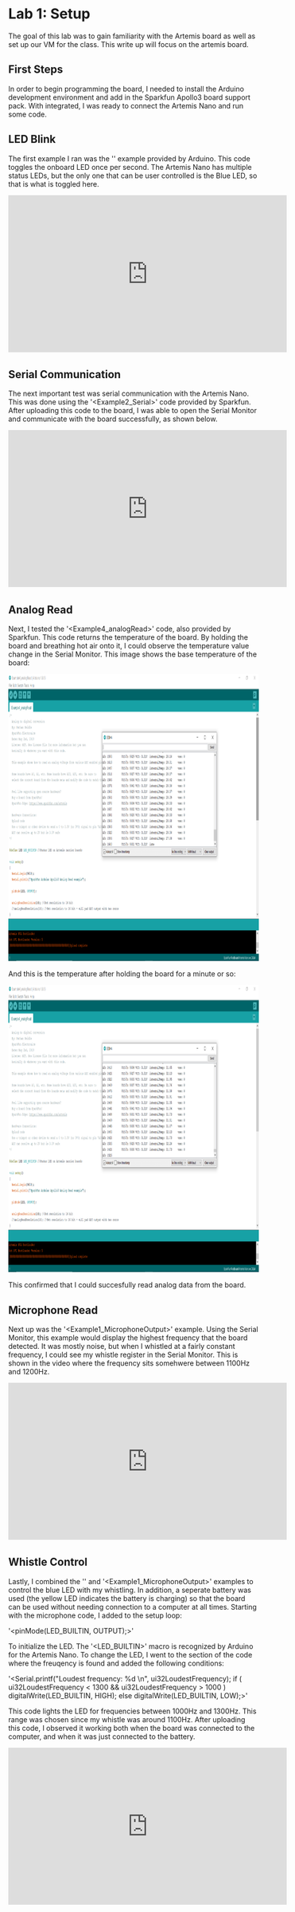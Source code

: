 # Lab 1: Setup
The goal of this lab was to gain familiarity with the Artemis board as well as set up our VM for the class. This write up will focus on the artemis board.
## First Steps
In order to begin programming the board, I needed to install the Arduino development environment and add in the Sparkfun Apollo3 board support pack. With integrated, I was ready to connect the Artemis Nano and run some code.
## LED Blink
The first example I ran was the '<Blink>' example provided by Arduino. This code toggles the onboard LED once per second. The Artemis Nano has multiple status LEDs, but the only one that can be user controlled is the Blue LED, so that is what is toggled here.

<iframe width="560" height="315" src="https://www.youtube.com/embed/tHG4yXJTqCA" frameborder="0" allow="accelerometer; autoplay; encrypted-media; gyroscope; picture-in-picture" allowfullscreen></iframe>

## Serial Communication
The next important test was serial communication with the Artemis Nano. This was done using the '<Example2_Serial>' code provided by Sparkfun. After uploading this code to the board, I was able to open the Serial Monitor and communicate with the board successfully, as shown below. 

<iframe width="560" height="315" src="https://www.youtube.com/embed/p75CnPiYeoA" frameborder="0" allow="accelerometer; autoplay; encrypted-media; gyroscope; picture-in-picture" allowfullscreen></iframe>

## Analog Read
Next, I tested the '<Example4_analogRead>' code, also provided by Sparkfun. This code returns the temperature of the board. By holding the board and breathing hot air onto it, I could observe the temperature value change in the Serial Monitor. This image shows the base temperature of the board:

<img src="../images/base_temp.png" width="768" height="576" alt="hi" class="inline"/>

And this is the temperature after holding the board for a minute or so:

<img src="../images/warm_temp.png" width="768" height="576" alt="hi" class="inline"/>

This confirmed that I could succesfully read analog data from the board.

## Microphone Read
Next up was the '<Example1_MicrophoneOutput>' example. Using the Serial Monitor, this example would display the highest frequency that the board detected. It was mostly noise, but when I whistled at a fairly constant frequency, I could see my whistle register in the Serial Monitor. This is shown in the video where the frequency sits somehwere between 1100Hz and 1200Hz.  

<iframe width="560" height="315" src="https://www.youtube.com/embed/YxmaB9ZdKSA" frameborder="0" allow="accelerometer; autoplay; encrypted-media; gyroscope; picture-in-picture" allowfullscreen></iframe>

## Whistle Control
Lastly, I combined the '<Blink>' and '<Example1_MicrophoneOutput>' examples to control the blue LED with my whistling. In addition, a seperate battery was used (the yellow LED indicates the battery is charging) so that the board can be used without needing connection to a computer at all times. Starting with the microphone code, I added to the setup loop:

'<pinMode(LED_BUILTIN, OUTPUT);>'

To initialize the LED. The '<LED_BUILTIN>' macro is recognized by Arduino for the Artemis Nano. To change the LED, I went to the section of the code where the freuqency is found and added the following conditions:

'<Serial.printf("Loudest frequency: %d         \n", ui32LoudestFrequency);
  if ( ui32LoudestFrequency < 1300 && ui32LoudestFrequency > 1000 ) digitalWrite(LED_BUILTIN, HIGH);
  else digitalWrite(LED_BUILTIN, LOW);>'

This code lights the LED for frequencies between 1000Hz and 1300Hz. This range was chosen since my whistle was around 1100Hz. After uploading this code, I observed it working both when the board was connected to the computer, and when it was just connected to the battery.

<iframe width="560" height="315" src="https://www.youtube.com/embed/qE5PdKLxpS0" frameborder="0" allow="accelerometer; autoplay; encrypted-media; gyroscope; picture-in-picture" allowfullscreen></iframe>
